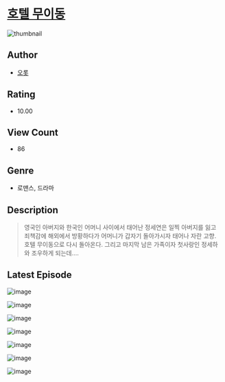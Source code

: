 # [호텔 무이동](https://comic.naver.com/bestChallenge/list?titleId=810471)
![thumbnail](https://image-comic.pstatic.net/user_contents_data/challenge_comic/2023/05/23/364466/upload_7219887261451957815_480x623.jpeg)

## Author
- [오롯](https://comic.naver.com/artistTitle?id=364466)

## Rating
- 10.00

## View Count
- 86

## Genre
- 로맨스, 드라마

## Description
> 영국인 아버지와 한국인 어머니 사이에서 태어난 정세연은 일찍 아버지를 잃고 죄책감에 해외에서 방황하다가 어머니가 갑자기 돌아가시자 태어나 자란 고향. 호텔 무이동으로 다시 돌아온다. 그리고 마지막 남은 가족이자 첫사랑인 정세하와 조우하게 되는데....


## Latest Episode
![image](https://image-comic.pstatic.net/user_contents_data/challenge_comic/2023/05/23/364466/upload_3702584735820898867.jpeg)

![image](https://image-comic.pstatic.net/user_contents_data/challenge_comic/2023/05/23/364466/upload_4050535077328019809.jpeg)

![image](https://image-comic.pstatic.net/user_contents_data/challenge_comic/2023/05/23/364466/upload_4135538536808198707.jpeg)

![image](https://image-comic.pstatic.net/user_contents_data/challenge_comic/2023/05/23/364466/upload_3834592299416826465.jpeg)

![image](https://image-comic.pstatic.net/user_contents_data/challenge_comic/2023/05/23/364466/upload_3473228822071096930.jpeg)

![image](https://image-comic.pstatic.net/user_contents_data/challenge_comic/2023/05/23/364466/upload_3486459223979865138.jpeg)

![image](https://image-comic.pstatic.net/user_contents_data/challenge_comic/2023/05/23/364466/upload_7161393239451318072.jpeg)
